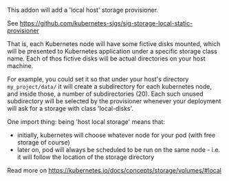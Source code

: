 This addon will add a 'local host' storage provisioner.

See https://github.com/kubernetes-sigs/sig-storage-local-static-provisioner

That is, each Kubernetes node will have some fictive disks mounted, which will be presented to Kubernetes application
under a specific storage class name. Each of thos fictive disks will be actual directories on your host machine.

For example, you could set it so that under your host's directory ```my_project/data/``` it will create a subdirectory for 
each kubernetes node, and inside those, a number of subdirectories (20). Each such unused subdirectory will be selected by the provisioner whenever your deployment will ask for a storage with class 'local-disks'.

One import thing: being 'host local storage' means that:
- initially, kubernetes will choose whatever node for your pod (with free storage of course)
- later on, pod will always be scheduled to be run on the same node - i.e. it will follow the location of the storage directory
  
Read more on https://kubernetes.io/docs/concepts/storage/volumes/#local 

